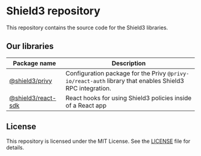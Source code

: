 # Shield3 repository

This repository contains the source code for the Shield3 libraries.

## Our libraries

| Package name                       | Description                                                                                              |
|------------------------------------|----------------------------------------------------------------------------------------------------------|
| [@shield3/privy](packages/privy) | Configuration package for the Privy `@privy-io/react-auth` library that enables Shield3 RPC integration. |
| [@shield3/react-sdk](packages/react-sdk) | React hooks for using Shield3 policies inside of a React app |

## License

This repository is licensed under the MIT License. See the [LICENSE](LICENSE) file for details.
